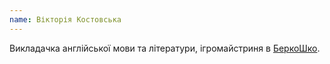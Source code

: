 ```yaml
---
name: Вікторія Костовська
---
```


Викладачка англійської мови та літератури, ігромайстриня в [БеркоШко][1].

[1]: https://berkoshko.blogspot.com/
